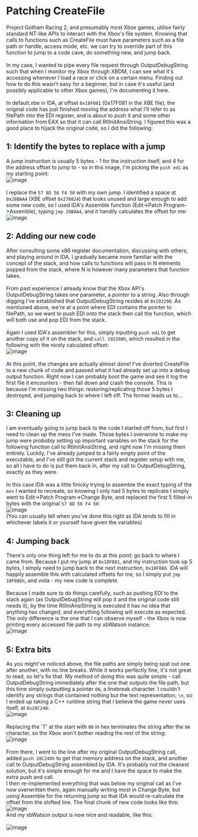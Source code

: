 # Patching CreateFile
Project Gotham Racing 2, and presumably most Xbox games, utilise fairly standard NT-like APIs to interact with the Xbox's file system. Knowing that calls to functions such as CreateFile must have parameters such as a file path or handle, access mode, etc. we can try to override part of this function to jump to a code cave, do something new, and jump back.\
\
In my case, I wanted to pipe every file request through OutputDebugString such that when I monitor my Xbox through XBDM, I can see what it's accessing whenever I load a race or click on a certain menu. Finding out how to do this wasn't easy for a beginner, but in case it's useful (and possibly applicable to other Xbox games), I'm documenting it here.\
\
In default.xbe in IDA, at offset `0x18F081` (0x17F081 in the XBE file), the original code has just finished moving the address what I'll refer to as filePath into the EDI register, and is about to push it and some other information from EAX so that it can call RtlInitAnsiString. I figured this was a good place to hijack the original code, so I did the following:
## 1: Identify the bytes to replace with a jump
A jump instruction is usually 5 bytes - 1 for the instruction itself, and 4 for the address offset to jump to - so in this image, I'm picking the `push edi` as my starting point:\
![image](https://github.com/AJB-Tech/PGR2Doc/assets/12451453/42bc7e8f-3744-4607-acb8-e010b0c33683)\
\
I replace the `57 8D 56 F4 50` with my own jump. I identified a space at `0x28BAA4` (XBE offset `0x278824`) that looks unused and large enough to add some new code, so I used IDA's Assemble function (Edit->Patch Program->Assemble), typing `jmp 28BAA4`, and it handily calculates the offset for me:\
![image](https://github.com/AJB-Tech/PGR2Doc/assets/12451453/638cde4e-4a43-44ba-9f81-46ae1218443a)

## 2: Adding our new code
After consulting some x86 register documentation, discussing with others, and playing around in IDA, I gradually became more familiar with the concept of the stack, and how calls to functions will pass in N elements popped from the stack, where N is however many parameters that function takes.\
\
From past experience I already know that the Xbox API's OutputDebugString takes one parameter, a pointer to a string. Also through digging I've established that OutputDebugString resides at `0x192298`. As mentioned above, we're at a point where EDI contains the pointer to filePath, so we want to push EDI onto the stack then call the function, which will both use and pop EDI from the stack.\
\
Again I used IDA's assembler for this, simply inputting `push edi` to get another copy of it on the stack, and `call 192298h`, which resulted in the following with the nicely calculated offset:\
![image](https://github.com/AJB-Tech/PGR2Doc/assets/12451453/975d72be-4ae2-4df0-9e70-f318b76e51b2)\
\
At this point, the changes are actually almost done! I've diverted CreateFile to a new chunk of code and passed what it had already set up into a debug output function. Right now I can probably boot the game and see it log the first file it encounters - then fall down and crash the console. This is because I'm missing two things: restoring/replicating those 5 bytes I destroyed, and jumping back to where I left off. The former leads us to...

## 3: Cleaning up
I am eventually going to jump back to the code I started off from, but first I need to clean up the mess I've made. Those bytes I overwrote to make my jump were _probably_ setting up important variables on the stack for the following function call to RtlInitAnsiString, and right now I'm missing them entirely. Luckily, I've already jumped to a fairly empty point of the executable, and I've still got the current stack and register setup with me, so all I have to do is put them back in, after my call to OutputDebugString, exactly as they were.\
\
In this case IDA was a little finicky trying to assemble the exact typing of the `mov` I wanted to recreate, so knowing I only had 5 bytes to replicate I simply went to Edit->Patch Program->Change Byte, and replaced the first 5 filled-in bytes with the original `57 8D 56 F4 50`:\
![image](https://github.com/AJB-Tech/PGR2Doc/assets/12451453/8dc9f073-66fb-480b-8b99-fc2b12788d41)\
(You can usually tell when you've done this right as IDA tends to fill in whichever labels it or yourself have given the variables)

## 4: Jumping back
There's only one thing left for me to do at this point: go back to where I came from. Because I put my jump at `0x18F081`, and my instruction took up 5 bytes, I simply need to jump back to the next instruction, `0x18F086`. IDA will happily assemble this with calculated offsets for me, so I simply put `jmp 18F086h`, and voila - my new code is complete.\
\
Because I made sure to do things carefully, such as pushing EDI to the stack again (as OutputDebugString will pop it and the original code still needs it), by the time RtlIniAnsiString is executed it has no idea that anything has changed, and everything following will execute as expected. The only difference is the one that I can observe myself - the Xbox is now printing every accessed file path to my xbWatson instance:\
![image](https://github.com/AJB-Tech/PGR2Doc/assets/12451453/e38bf84b-efff-475f-8db1-6f366a2c4ac7)

## 5: Extra bits
As you might've noticed above, the file paths are simply being spat out one after another, with no line breaks. While it works perfectly fine, it's not great to read, so let's fix that. My method of doing this was quite simple - call OutputDebugString immediately after the one that outputs the file path, but this time simply outputting a pointer `0A`, a linebreak character. I couldn't identify any strings that contained nothing but the text representation, `\n`, so I ended up taking a C++ runtime string that I believe the game never uses itself, at `0x28C240`:\
![image](https://github.com/AJB-Tech/PGR2Doc/assets/12451453/88bbe968-9b1b-4c0a-ad97-a3256a2c9837)\
\
Replacing the 'T' at the start with `00` in hex terminates the string after the `0A` character, so the Xbox won't bother reading the rest of the string:\
![image](https://github.com/AJB-Tech/PGR2Doc/assets/12451453/30db7b41-5b15-4a9c-8906-5340793888ee)\
\
From there, I went to the line after my original OutputDebugString call, added `push 28C240h` to get that memory address on the stack, and another call to OutputDebugString assembled by IDA. It's probably not the cleanest solution, but it's simple enough for me and I have the space to make the extra push and call.\
I then re-implemented everything that was below my original call as I've now overwritten them, again manually writing most in Change Byte, but using Assemble for the returning jump so that IDA would re-calculate the offset from the shifted line. The final chunk of new code looks like this:\
![image](https://github.com/AJB-Tech/PGR2Doc/assets/12451453/cf77d617-4443-4410-82db-e3d3f98e30e9)\
And my xbWatson output is now nice and readable, like this:\
\
![image](https://github.com/AJB-Tech/PGR2Doc/assets/12451453/d4ccc8ad-b2ce-4b82-98fd-a8345b4b5e48)






